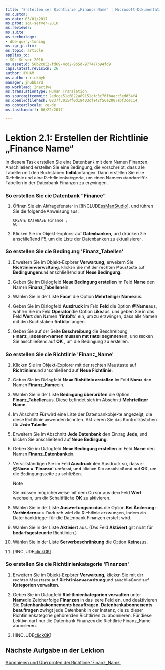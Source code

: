 ```yaml
---
title: "Erstellen der Richtlinie „Finance Name“ | Microsoft-Dokumentation"
ms.custom: 
ms.date: 03/01/2017
ms.prod: sql-server-2016
ms.reviewer: 
ms.suite: 
ms.technology:
- dbe-query-tuning
ms.tgt_pltfrm: 
ms.topic: article
applies_to:
- SQL Server 2016
ms.assetid: 56b2c852-fd69-4cd2-9b5d-977467b94fd9
caps.latest.revision: 26
author: BYHAM
ms.author: rickbyh
manager: jhubbard
ms.workload: Inactive
ms.translationtype: Human Translation
ms.sourcegitcommit: 2edcce51c6822a89151c3c3c76fbaacb5edd54f4
ms.openlocfilehash: 0837f30154f0d18403cfa42f56e20079bf3cec14
ms.contentlocale: de-de
ms.lasthandoff: 06/22/2017

---
```

# <a name="lesson-2-1---create-the-finance-name-policy"></a>Lektion 2.1: Erstellen der Richtlinie „Finance Name“
In diesem Task erstellen Sie eine Datenbank mit dem Namen Finanzen. Anschließend erstellen Sie eine Bedingung, die vorschreibt, dass alle Tabellen mit den Buchstaben **fintbl**anfangen. Dann erstellen Sie eine Richtlinie und eine Richtlinienkategorie, um einen Namensstandard für Tabellen in der Datenbank Finanzen zu erzwingen.  
  
### <a name="to-create-the-finance-database"></a>So erstellen Sie die Datenbank "Finance"  
  
1.  Öffnen Sie ein Abfragefenster in [!INCLUDE[ssManStudio](../../includes/ssmanstudio-md.md)], und führen Sie die folgende Anweisung aus:  
  
    ```  
    CREATE DATABASE Finance ;  
    GO  
    ```  
  
2.  Klicken Sie im Objekt-Explorer auf **Datenbanken**, und drücken Sie anschließend F5, um die Liste der Datenbanken zu aktualisieren.  
  
### <a name="to-create-the-finance-tables-condition"></a>So erstellen Sie die Bedingung 'Finanz_Tabellen'  
  
1.  Erweitern Sie im Objekt-Explorer **Verwaltung**, erweitern Sie **Richtlinienverwaltung**, klicken Sie mit der rechten Maustaste auf **Bedingungen**und anschließend auf **Neue Bedingung**.  
  
2.  Geben Sie im Dialogfeld **Neue Bedingung erstellen** im Feld **Name** den Namen **Finanz_Tabellen**ein.  
  
3.  Wählen Sie in der Liste **Facet** die Option **Mehrteiliger Name**aus.  
  
4.  Geben Sie im Dialogfeld **Ausdruck** im Feld **Feld** die Option **@Name**aus, wählen Sie im Feld **Operator** die Option **Like**aus, und geben Sie in das Feld **Wert** den Namen **'fintbl%'** ein, um zu erzwingen, dass alle Namen mit den Buchstaben **fintbl**anfangen.  
  
5.  Geben Sie auf der Seite **Beschreibung** die Beschreibung **Finanz_Tabellen-Namen müssen mit fintbl beginnen**ein, und klicken Sie anschließend auf **OK** , um die Bedingung zu erstellen.  
  
### <a name="to-create-the-finance-name-policy"></a>So erstellen Sie die Richtlinie 'Finanz_Name'  
  
1.  Klicken Sie im Objekt-Explorer mit der rechten Maustaste auf **Richtlinien**und anschließend auf **Neue Richtlinie**.  
  
2.  Geben Sie im Dialogfeld **Neue Richtlinie erstellen** im Feld **Name** den Namen **Finanz_Name**ein.  
  
3.  Wählen Sie in der Liste **Bedingung überprüfen** die Option **Finanz_Tabellen**aus. Diese befindet sich im Abschnitt **Mehrteiliger Name** .  
  
4.  Im Abschnitt **Für** wird eine Liste der Datenbankobjekte angezeigt, die diese Richtlinie anwenden könnten. Aktivieren Sie das Kontrollkästchen für **Jede Tabelle**.  
  
5.  Erweitern Sie im Abschnitt **Jede Datenbank** den Eintrag **Jede**, und klicken Sie anschließend auf **Neue Bedingung**.  
  
6.  Geben Sie im Dialogfeld **Neue Bedingung erstellen** im Feld **Name** den Namen **Finanz_Datenbank**ein.  
  
7.  Vervollständigen Sie im Feld **Ausdruck** den Ausdruck so, dass er **@Name = 'Finance'** umfasst, und klicken Sie anschließend auf **OK**, um die Bedingungsseite zu schließen.  
  
    > [!NOTE]  
    > Sie müssen möglicherweise mit dem Cursor aus dem Feld **Wert** wechseln, um die Schaltfläche **OK** zu aktivieren.  
  
8.  Wählen Sie in der Liste **Auswertungsmodus** die Option **Bei Änderung: Verhindern**aus. Dadurch wird die Richtlinie erzwungen, indem ein Datenbanktrigger für die Datenbank Finanzen erstellt wird.  
  
9. Wählen Sie in der Liste **Aktiviert** aus. (Das Feld **Aktiviert** gilt nicht für **bedarfsgesteuerte** Richtlinien.)  
  
10. Wählen Sie in der Liste **Serverbeschränkung** die Option **Keine**aus.  
  
11. [!INCLUDE[clickOK](../../includes/clickok-md.md)]  
  
### <a name="to-create-the-finance-policy-category"></a>So erstellen Sie die Richtlinienkategorie 'Finanzen'  
  
1.  Erweitern Sie im Objekt-Explorer **Verwaltung**, klicken Sie mit der rechten Maustaste auf **Richtlinienverwaltung**und anschließend auf **Kategorien verwalten**.  
  
2.  Geben Sie im Dialogfeld **Richtlinienkategorien verwalten** unter **Name**die Zeichenfolge **Finanzen** in das leere Feld ein, und deaktivieren Sie **Datenbankabonnements beauftragen**. **Datenbankabonnements beauftragen** zwingt jede Datenbank in der Instanz, die zu dieser Richtlinienkategorie gehörenden Richtlinien zu abonnieren. Für diese Lektion darf nur die Datenbank Finanzen die Richtlinie Finanz_Name abonnieren.  
  
3.  [!INCLUDE[clickOK](../../includes/clickok-md.md)]  
  
## <a name="next-task-in-lesson"></a>Nächste Aufgabe in der Lektion  
[Abonnieren und Überprüfen der Richtlinie 'Finanz_Name'](../../relational-databases/policy-based-management/lesson-2-2-subscribe-to-and-check-the-finance-name-policy.md)  
  
  
  

